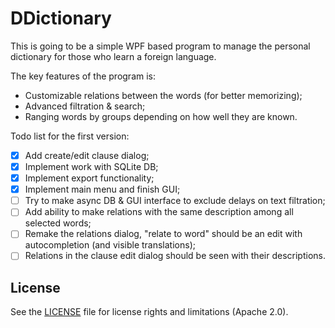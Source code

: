 # DDictionary

This is going to be a simple WPF based program to manage the personal dictionary for those who learn a foreign language.

The key features of the program is:
  - Customizable relations between the words (for better memorizing);
  - Advanced filtration & search;
  - Ranging words by groups depending on how well they are known.

Todo list for the first version:
- [x] Add create/edit clause dialog;
- [x] Implement work with SQLite DB;
- [x] Implement export functionality;
- [x] Implement main menu and finish GUI;
- [ ] Try to make async DB & GUI interface to exclude delays on text filtration;
- [ ] Add ability to make relations with the same description among all selected words;
- [ ] Remake the relations dialog, "relate to word" should be an edit with autocompletion (and visible translations);
- [ ] Relations in the clause edit dialog should be seen with their descriptions.

## License

See the [LICENSE](LICENSE) file for license rights and limitations (Apache 2.0).